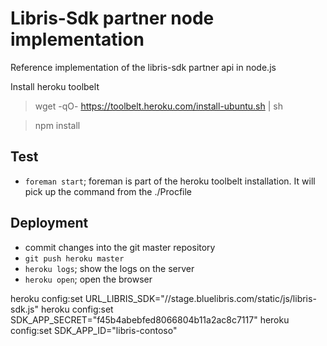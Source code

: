 Libris-Sdk partner node implementation
======================================

Reference implementation of the libris-sdk partner api in node.js

Install heroku toolbelt
> wget -qO- https://toolbelt.heroku.com/install-ubuntu.sh | sh


> npm install



## Test
- `foreman start`; foreman is part of the heroku toolbelt installation. It will pick up the command from the ./Procfile

## Deployment 
-  commit changes into the git master repository
- `git push heroku master`
- `heroku logs`; show the logs on the server
- `heroku open`; open the browser


 heroku config:set URL_LIBRIS_SDK="//stage.bluelibris.com/static/js/libris-sdk.js"
 heroku config:set SDK_APP_SECRET="f45b4abebfed8066804b11a2ac8c7117"
 heroku config:set SDK_APP_ID="libris-contoso"

